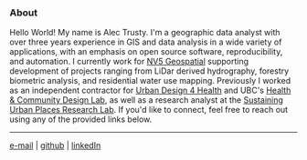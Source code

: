 ### About

Hello World! My name is Alec Trusty. I'm a geographic data analyst with over three years experience in
GIS and data analysis in a wide variety of applications, with an emphasis on open source software, reproducibility,
and automation. I currently work for
[NV5 Geospatial](https://www.nv5.com/services/geospatial-technology/) supporting development of projects ranging from
LiDar derived hydrography, forestry biometric analysis, and residential water use mapping. Previously I worked as an independent
contractor for [Urban Design 4 Health](http://urbandesign4health.com/) and UBC's [Health & Community Design Lab](https://health-design.spph.ubc.ca/tools/walkability-index/),
as well as a research analyst at the [Sustaining Urban Places Research Lab](https://www.suprlab.org/). If you'd like to connect,
feel free to reach out using any of the provided links below.

---

[e-mail](mailto:a.e.trusty@gmail.com) |
[github](https://github.com/alectrusty) | 
[linkedIn](https://www.linkedin.com/in/alec-trusty-30220b109/) 
